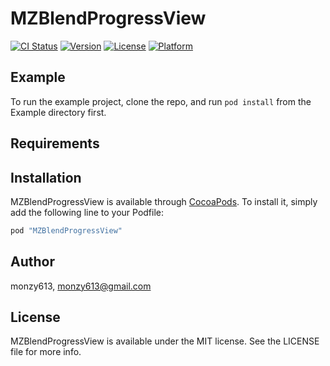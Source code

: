# MZBlendProgressView

[![CI Status](http://img.shields.io/travis/monzy613/MZBlendProgressView.svg?style=flat)](https://travis-ci.org/monzy613/MZBlendProgressView)
[![Version](https://img.shields.io/cocoapods/v/MZBlendProgressView.svg?style=flat)](http://cocoapods.org/pods/MZBlendProgressView)
[![License](https://img.shields.io/cocoapods/l/MZBlendProgressView.svg?style=flat)](http://cocoapods.org/pods/MZBlendProgressView)
[![Platform](https://img.shields.io/cocoapods/p/MZBlendProgressView.svg?style=flat)](http://cocoapods.org/pods/MZBlendProgressView)

## Example

To run the example project, clone the repo, and run `pod install` from the Example directory first.

## Requirements

## Installation

MZBlendProgressView is available through [CocoaPods](http://cocoapods.org). To install
it, simply add the following line to your Podfile:

```ruby
pod "MZBlendProgressView"
```

## Author

monzy613, monzy613@gmail.com

## License

MZBlendProgressView is available under the MIT license. See the LICENSE file for more info.
